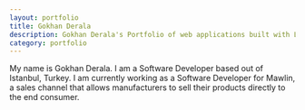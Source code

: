```yaml
---
layout: portfolio
title: Gokhan Derala
description: Gokhan Derala's Portfolio of web applications built with Love, Lean, Agile, PHP, React, and Rails MVC
category: portfolio
---
```


My name is Gokhan Derala. I am a Software Developer based out of Istanbul, Turkey. I am currently working as a Software Developer for Mawlin, a sales channel that allows manufacturers to sell their products directly to the end consumer.

